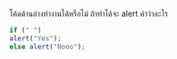 โค้ดด้านล่างทำงานได้หรือไม่ ถ้าทำได้จะ alert คำว่าอะไร

```js
if (" ") 
alert("Yes");
else alert("Nooo");
```
